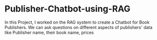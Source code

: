 # Publisher-Chatbot-using-RAG
In this Project, I worked on the RAG system to create a Chatbot for Book Publishers. We can ask questions on different aspects of publishers' data like Publisher name, their book name, prices
